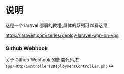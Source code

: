 # 说明

这是一个 laravel 部署的教程,具体的系列可以看这里:

https://laravist.com/series/deploy-laravel-app-on-vps

### Github Webhook

关于 Github Webhook 的部署代码,在 `app/Http/Controllers/DeploymentController.php` 中